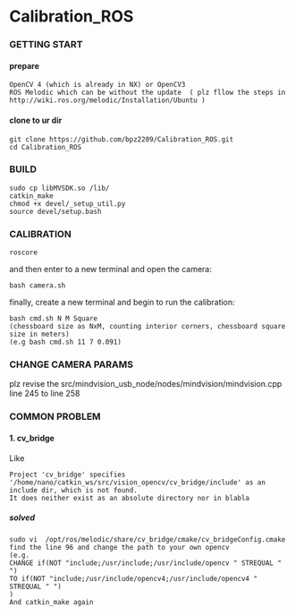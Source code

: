 # Calibration_ROS
### GETTING START
#### prepare
```
OpenCV 4 (which is already in NX) or OpenCV3
ROS Melodic which can be without the update  ( plz fllow the steps in http://wiki.ros.org/melodic/Installation/Ubuntu )
```
#### clone to ur dir
```
git clone https://github.com/bpz2209/Calibration_ROS.git
cd Calibration_ROS
```
### BUILD
```
sudo cp libMVSDK.so /lib/
catkin_make
chmod +x devel/_setup_util.py
source devel/setup.bash
```
### CALIBRATION
```
roscore
```
and then enter to a new terminal and open the camera:
```
bash camera.sh
```
finally, create a new terminal and begin to run the calibration:
```
bash cmd.sh N M Square
(chessboard size as NxM, counting interior corners, chessboard square size in meters)
(e.g bash cmd.sh 11 7 0.091)
```
### CHANGE CAMERA PARAMS
plz revise the src/mindvision_usb_node/nodes/mindvision/mindvision.cpp line 245 to line 258

### COMMON PROBLEM
#### 1.  cv_bridge
Like
```
Project 'cv_bridge' specifies '/home/nano/catkin_ws/src/vision_opencv/cv_bridge/include' as an include dir, which is not found.  
It does neither exist as an absolute directory nor in blabla
```
##### solved
```
sudo vi  /opt/ros/melodic/share/cv_bridge/cmake/cv_bridgeConfig.cmake
find the line 96 and change the path to your own opencv
(e.g. 
CHANGE if(NOT "include;/usr/include;/usr/include/opencv " STREQUAL " ")
TO if(NOT "include;/usr/include/opencv4;/usr/include/opencv4 " STREQUAL " ")
)
And catkin_make again
```

